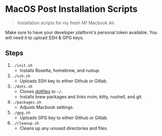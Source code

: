 # MacOS Post Installation Scripts
> Installation scripts for my fresh M1 Macbook Air.


Make sure to have your developer platform's personal token available. You will need it to upload SSH & GPG keys.
## Steps
1. `./init.sh`
    - Installs Rosetta, homebrew, and rustup.
2. `./ssh.sh`
    - Uploads SSH key to either Github or Gitlab.
3. `./dots.sh`
    - Clones [dotfiles](https://github.com/bootdme/dotfiles) to `~/`.
    - Installs brew packages and links nvim, kitty, nushell, and git.
4. `./packages.sh`
    - Adjusts Macbook settings.
5. `./gpg.sh`
    - Uploads GPG key to either Github or Gitlab.
6. `./cleanup.sh`
    - Cleans up any unused directories and files.
